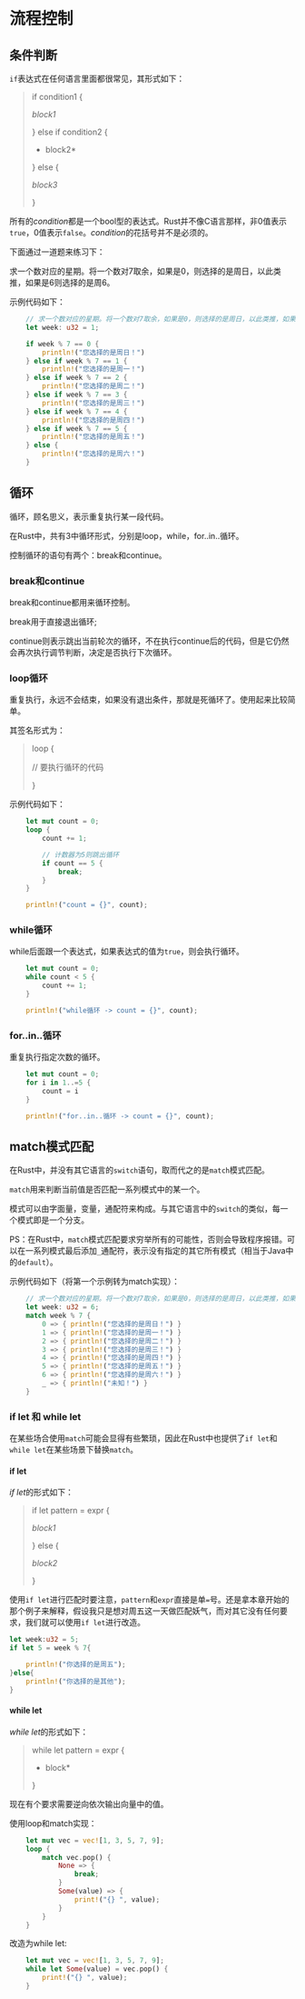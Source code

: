 # 流程控制

## 条件判断

`if`表达式在任何语言里面都很常见，其形式如下：

> if condition1 {
>
> *block1*
>
> } else if condition2 {
>
> * block2*
>
> } else {
>
> *block3*
>
> }

所有的*condition*都是一个bool型的表达式。Rust并不像C语言那样，非0值表示`true`，0值表示`false`。*condition*的花括号并不是必须的。

下面通过一道题来练习下：

求一个数对应的星期。将一个数对7取余，如果是0，则选择的是周日，以此类推，如果是6则选择的是周6。

示例代码如下：

```rust
    // 求一个数对应的星期。将一个数对7取余，如果是0，则选择的是周日，以此类推，如果是6则选择的是周6
    let week: u32 = 1;

    if week % 7 == 0 {
        println!("您选择的是周日！")
    } else if week % 7 == 1 {
        println!("您选择的是周一！")
    } else if week % 7 == 2 {
        println!("您选择的是周二！")
    } else if week % 7 == 3 {
        println!("您选择的是周三！")
    } else if week % 7 == 4 {
        println!("您选择的是周四！")
    } else if week % 7 == 5 {
        println!("您选择的是周五！")
    } else {
        println!("您选择的是周六！")
    }
```

## 循环

循环，顾名思义，表示重复执行某一段代码。

在Rust中，共有3中循环形式，分别是loop，while，for..in..循环。

控制循环的语句有两个：break和continue。

### break和continue

break和continue都用来循环控制。

break用于直接退出循环;

continue则表示跳出当前轮次的循环，不在执行continue后的代码，但是它仍然会再次执行调节判断，决定是否执行下次循环。

### loop循环

重复执行，永远不会结束，如果没有退出条件，那就是死循环了。使用起来比较简单。

其签名形式为：

> loop {
>
> // 要执行循环的代码
>
> }

示例代码如下：

```rust
    let mut count = 0;
    loop {
        count += 1;

        // 计数器为5则跳出循环
        if count == 5 {
            break;
        }
    }

    println!("count = {}", count);
```

### while循环

while后面跟一个表达式，如果表达式的值为`true`，则会执行循环。

```rust
    let mut count = 0;
    while count < 5 {
        count += 1;
    }

    println!("while循环 -> count = {}", count);
```

### for..in..循环

重复执行指定次数的循环。

```rust
    let mut count = 0;
    for i in 1..=5 {
        count = i
    }

    println!("for..in..循环 -> count = {}", count);
```

## match模式匹配

在Rust中，并没有其它语言的`switch`语句，取而代之的是`match`模式匹配。

`match`用来判断当前值是否匹配一系列模式中的某一个。

模式可以由字面量，变量，通配符来构成。与其它语言中的`switch`的类似，每一个模式即是一个分支。

PS：在Rust中，`match`模式匹配要求穷举所有的可能性，否则会导致程序报错。可以在一系列模式最后添加`_`通配符，表示没有指定的其它所有模式（相当于Java中的`default`）。

示例代码如下（将第一个示例转为match实现）：

```rust
    // 求一个数对应的星期。将一个数对7取余，如果是0，则选择的是周日，以此类推，如果是6则选择的是周6
    let week: u32 = 6;
    match week % 7 {
        0 => { println!("您选择的是周日！") }
        1 => { println!("您选择的是周一！") }
        2 => { println!("您选择的是周二！") }
        3 => { println!("您选择的是周三！") }
        4 => { println!("您选择的是周四！") }
        5 => { println!("您选择的是周五！") }
        6 => { println!("您选择的是周六！") }
        _ => { println!("未知！") }
    }
```




### if let 和 while let

在某些场合使用`match`可能会显得有些繁琐，因此在Rust中也提供了`if let`和`while let`在某些场景下替换`match`。

#### if let

*if let*的形式如下：

> if let pattern = expr {
>
> *block1*
>
> } else {
>
> *block2*
>
> }

使用`if let`进行匹配时要注意，`pattern`和`expr`直接是单`=`号。还是拿本章开始的那个例子来解释，假设我只是想对周五这一天做匹配妖气，而对其它没有任何要求，我们就可以使用`if let`进行改造。

```rust
let week:u32 = 5;
if let 5 = week % 7{

    println!("你选择的是周五");
}else{
    println!("你选择的是其他");
}
```



#### while let

*while let*的形式如下：

> while let pattern = expr {
>
> * block*
>
> }

现在有个要求需要逆向依次输出向量中的值。

使用loop和match实现：

```rust
    let mut vec = vec![1, 3, 5, 7, 9];
    loop {
        match vec.pop() {
            None => {
                break;
            }
            Some(value) => {
                print!("{} ", value);
            }
        }
    }
```


改造为while let:

```rust
    let mut vec = vec![1, 3, 5, 7, 9];
    while let Some(value) = vec.pop() {
        print!("{} ", value);
    }
```
